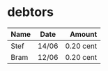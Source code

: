 # debtors

| Name          | Date  | Amount    |
| ------------- |:-----:| ---------:|
| Stef          | 14/06 | 0.20 cent |
| Bram          | 12/06 | 0.20 cent |

